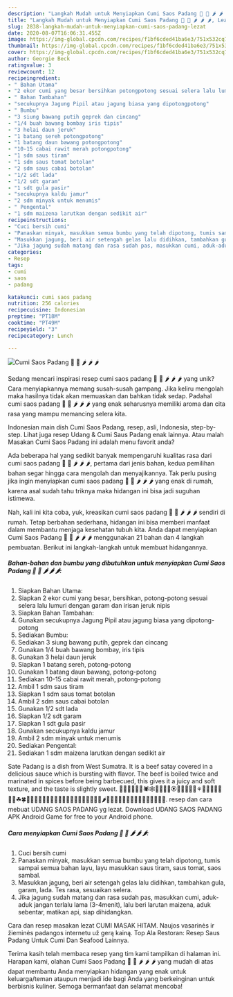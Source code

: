 ```yaml
---
description: "Langkah Mudah untuk Menyiapkan Cumi Saos Padang 🦑 🦑 🌶 🌶 🌶, Lezat"
title: "Langkah Mudah untuk Menyiapkan Cumi Saos Padang 🦑 🦑 🌶 🌶 🌶, Lezat"
slug: 2838-langkah-mudah-untuk-menyiapkan-cumi-saos-padang-lezat
date: 2020-08-07T16:06:31.455Z
image: https://img-global.cpcdn.com/recipes/f1bf6cded41ba6e3/751x532cq70/cumi-saos-padang-🦑-🦑-🌶-🌶-🌶-foto-resep-utama.jpg
thumbnail: https://img-global.cpcdn.com/recipes/f1bf6cded41ba6e3/751x532cq70/cumi-saos-padang-🦑-🦑-🌶-🌶-🌶-foto-resep-utama.jpg
cover: https://img-global.cpcdn.com/recipes/f1bf6cded41ba6e3/751x532cq70/cumi-saos-padang-🦑-🦑-🌶-🌶-🌶-foto-resep-utama.jpg
author: Georgie Beck
ratingvalue: 3
reviewcount: 12
recipeingredient:
- " Bahan Utama"
- "2 ekor cumi yang besar bersihkan potongpotong sesuai selera lalu lumuri dengan garam dan irisan jeruk nipis"
- " Bahan Tambahan"
- "secukupnya Jagung Pipil atau jagung biasa yang dipotongpotong"
- " Bumbu"
- "3 siung bawang putih geprek dan cincang"
- "1/4 buah bawang bombay iris tipis"
- "3 helai daun jeruk"
- "1 batang sereh potongpotong"
- "1 batang daun bawang potongpotong"
- "10-15 cabai rawit merah potongpotong"
- "1 sdm saus tiram"
- "1 sdm saus tomat botolan"
- "2 sdm saus cabai botolan"
- "1/2 sdt lada"
- "1/2 sdt garam"
- "1 sdt gula pasir"
- "secukupnya kaldu jamur"
- "2 sdm minyak untuk menumis"
- " Pengental"
- "1 sdm maizena larutkan dengan sedikit air"
recipeinstructions:
- "Cuci bersih cumi"
- "Panaskan minyak, masukkan semua bumbu yang telah dipotong, tumis sampai semua bahan layu, layu masukkan saus tiram, saus tomat, saos sambal."
- "Masukkan jagung, beri air setengah gelas lalu didihkan, tambahkan gula, garam, lada. Tes rasa, sesuaikan selera."
- "Jika jagung sudah matang dan rasa sudah pas, masukkan cumi, aduk-aduk jangan terlalu lama (3-4menit), lalu beri larutan maizena, aduk sebentar, matikan api, siap dihidangkan."
categories:
- Resep
tags:
- cumi
- saos
- padang

katakunci: cumi saos padang 
nutrition: 256 calories
recipecuisine: Indonesian
preptime: "PT18M"
cooktime: "PT49M"
recipeyield: "3"
recipecategory: Lunch

---
```



![Cumi Saos Padang 🦑 🦑 🌶 🌶 🌶](https://img-global.cpcdn.com/recipes/f1bf6cded41ba6e3/751x532cq70/cumi-saos-padang-🦑-🦑-🌶-🌶-🌶-foto-resep-utama.jpg)

Sedang mencari inspirasi resep cumi saos padang 🦑 🦑 🌶 🌶 🌶 yang unik? Cara menyiapkannya memang susah-susah gampang. Jika keliru mengolah maka hasilnya tidak akan memuaskan dan bahkan tidak sedap. Padahal cumi saos padang 🦑 🦑 🌶 🌶 🌶 yang enak seharusnya memiliki aroma dan cita rasa yang mampu memancing selera kita.

Indonesian main dish Cumi Saos Padang, resep, asli, Indonesia, step-by-step. Lihat juga resep Udang &amp; Cumi Saus Padang enak lainnya. Atau malah Masakan Cumi Saos Padang ini adalah menu favorit anda?

Ada beberapa hal yang sedikit banyak mempengaruhi kualitas rasa dari cumi saos padang 🦑 🦑 🌶 🌶 🌶, pertama dari jenis bahan, kedua pemilihan bahan segar hingga cara mengolah dan menyajikannya. Tak perlu pusing jika ingin menyiapkan cumi saos padang 🦑 🦑 🌶 🌶 🌶 yang enak di rumah, karena asal sudah tahu triknya maka hidangan ini bisa jadi suguhan istimewa.


Nah, kali ini kita coba, yuk, kreasikan cumi saos padang 🦑 🦑 🌶 🌶 🌶 sendiri di rumah. Tetap berbahan sederhana, hidangan ini bisa memberi manfaat dalam membantu menjaga kesehatan tubuh kita. Anda dapat menyiapkan Cumi Saos Padang 🦑 🦑 🌶 🌶 🌶 menggunakan 21 bahan dan 4 langkah pembuatan. Berikut ini langkah-langkah untuk membuat hidangannya.

<!--inarticleads1-->

##### Bahan-bahan dan bumbu yang dibutuhkan untuk menyiapkan Cumi Saos Padang 🦑 🦑 🌶 🌶 🌶:

1. Siapkan  Bahan Utama:
1. Siapkan 2 ekor cumi yang besar, bersihkan, potong-potong sesuai selera lalu lumuri dengan garam dan irisan jeruk nipis
1. Siapkan  Bahan Tambahan:
1. Gunakan secukupnya Jagung Pipil atau jagung biasa yang dipotong-potong
1. Sediakan  Bumbu:
1. Sediakan 3 siung bawang putih, geprek dan cincang
1. Gunakan 1/4 buah bawang bombay, iris tipis
1. Gunakan 3 helai daun jeruk
1. Siapkan 1 batang sereh, potong-potong
1. Gunakan 1 batang daun bawang, potong-potong
1. Sediakan 10-15 cabai rawit merah, potong-potong
1. Ambil 1 sdm saus tiram
1. Siapkan 1 sdm saus tomat botolan
1. Ambil 2 sdm saus cabai botolan
1. Gunakan 1/2 sdt lada
1. Siapkan 1/2 sdt garam
1. Siapkan 1 sdt gula pasir
1. Gunakan secukupnya kaldu jamur
1. Ambil 2 sdm minyak untuk menumis
1. Sediakan  Pengental:
1. Sediakan 1 sdm maizena larutkan dengan sedikit air


Sate Padang is a dish from West Sumatra. It is a beef satay covered in a delicious sauce which is bursting with flavor. The beef is boiled twice and marinated in spices before being barbecued, this gives it a juicy and soft texture, and the taste is slightly sweet. 🦀🐌🐛🐜🐝🐞🕷🕸🦂💐🌸💮🏵🌹🌺🌻🌼🌷⚘🌱🌲🌳🌴🌵🌾🌿☘🍀🍁🍂🍃🍇🍈🍉🍊🍋🍌🍍🍎🍏🍐🍑🍒🍓🍅🍆🌽🌶🍄🌰🍞🧀🍖🍗🍔🍟🍕🌭🌮🌯🍿🍲🍱. resep dan cara mebuat UDANG SAOS PADANG yg lezat. Download UDANG SAOS PADANG APK Android Game for free to your Android phone. 

<!--inarticleads2-->

##### Cara menyiapkan Cumi Saos Padang 🦑 🦑 🌶 🌶 🌶:

1. Cuci bersih cumi
1. Panaskan minyak, masukkan semua bumbu yang telah dipotong, tumis sampai semua bahan layu, layu masukkan saus tiram, saus tomat, saos sambal.
1. Masukkan jagung, beri air setengah gelas lalu didihkan, tambahkan gula, garam, lada. Tes rasa, sesuaikan selera.
1. Jika jagung sudah matang dan rasa sudah pas, masukkan cumi, aduk-aduk jangan terlalu lama (3-4menit), lalu beri larutan maizena, aduk sebentar, matikan api, siap dihidangkan.


Cara dan resep masakan lezat CUMI MASAK HITAM. Naujos vasarinės ir žieminės padangos internetu už gerą kainą. Top Ala Restoran: Resep Saus Padang Untuk Cumi Dan Seafood Lainnya. 

Terima kasih telah membaca resep yang tim kami tampilkan di halaman ini. Harapan kami, olahan Cumi Saos Padang 🦑 🦑 🌶 🌶 🌶 yang mudah di atas dapat membantu Anda menyiapkan hidangan yang enak untuk keluarga/teman ataupun menjadi ide bagi Anda yang berkeinginan untuk berbisnis kuliner. Semoga bermanfaat dan selamat mencoba!
